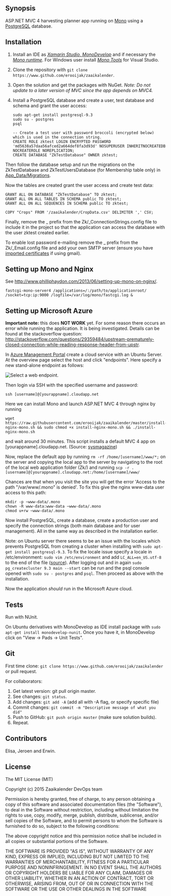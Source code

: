 ## Synopsis

ASP.NET MVC 4 harvesting planner app running on [Mono](http://www.mono-project.com) using a [PostgreSQL](http://www.postgresql.org/) database.

## Installation

 1. Install an IDE as [*Xamarin Studio*, *MonoDevelop*](http://www.monodevelop.com/download/) and if necessary the [*Mono runtime*](http://www.mono-project.com/download/). For Windows user install [*Mono Tools*](http://www.mono-project.com/archived/gettingstartedwithmonotools/) for Visual Studio.
 2. Clone the repository with `git clone https://www.github.com/erooijak/zaaikalender`.
 3. Open the solution and get the packages with NuGet. *Note: Do not update to a later version of MVC since the app depends on MVC4.*

 4. Install a PostgreSQL database and create a user, test database and schema and grant the user access:  

    `sudo apt-get install postgresql-9.3`  
    `sudo su - postgres`  
    `psql`  

     `-- Create a test user with password broccoli (encrypted below) which is used in the connection string.`   
    `CREATE ROLE zktest LOGIN ENCRYPTED PASSWORD 'md5638a57daa56afced2a664def8fa3d93d' NOSUPERUSER INHERITNOCREATEDB NOCREATEROLE NOREPLICATION;`  
    `CREATE DATABASE "ZkTestDatabase" OWNER zktest;`    

Then follow the database setup and run the migrations on the ZkTestDatabase and ZkTestUsersDatabase (for Membership table only) in [App_Data/Migrations](https://github.com/erooijak/zaaikalender/tree/master/Zk/App_Data/Migrations).

Now the tables are created grant the user access and create test data:

    GRANT ALL ON DATABASE "ZkTestDatabase" TO zktest;  
    GRANT ALL ON ALL TABLES IN SCHEMA public TO zktest;  
    GRANT ALL ON ALL SEQUENCES IN SCHEMA public TO zktest;  

    COPY "Crops" FROM '/zaaikalender/CropData.csv' DELIMITER ',' CSV;

Finally, remove the _ prefix from the Zk/_ConnectionStrings.config file to include it in the project so that the application can access the database with the user zktest created earlier.

To enable lost password e-mailing remove the _ prefix from the Zk/_Email.config file and add your own SMTP server (ensure you have [imported certificates](https:/www.stackoverflow.com/questions/9801224/smtpclient-with-gmail#9803922) if using gmail).

## Setting up Mono and Nginx

See http://www.philliphaydon.com/2013/06/setting-up-mono-on-nginx/.

    fastcgi-mono-server4 /applications=/:/path/to/applicationroot/ /socket=tcp:ip:9000 /logfile=/var/log/mono/fastcgi.log & 

## Setting up Microsoft Azure

**Important note:** this does **NOT WORK** yet. For some reason there occurs an error while running the application. It is being investigated. Details can be found at the stackoverflow question: http://stackoverflow.com/questions/29359484/upstream-prematurely-closed-connection-while-reading-response-header-from-upstr.

In [Azure Management Portal](https://manage.windowsazure.com) create a cloud service with an Ubuntu Server. At the overview page select the host and click "endpoints". Here specify a new stand-alone endpoint as follows:

![Select a web endpoint.](https://github.com/erooijak/zaaikalender/blob/master/configure-azure1.png)

Then login via SSH with the specified username and password:

    ssh [username]@[yourappname].cloudapp.net
    
Here we can install Mono and launch ASP.NET MVC 4 through nginx by running

    wget https://raw.githubusercontent.com/erooijak/zaaikalender/master/install-nginx-mono.sh && sudo chmod +x install-nginx-mono.sh && ./install-nginx-mono.sh  

and wait around 30 minutes. This script installs a default MVC 4 app on [yourappname].cloudapp.net. (Source: [sysmagazine](http://sysmagazine.com/posts/193156/))

Now, replace the default app by running `rm -rf /home/[username]/www/*;` on the server and copying the local app to the server by navigating to the root of the local web application folder (Zk/) and running `scp -r . [username]@[yourappname].cloudapp.net:/home/[username]/www/`

Chances are that when you visit the site you will get the error 'Access to the path "/var/www/.mono" is denied'. To fix this give the nginx www-data user access to this path:

    mkdir -p ~www-data/.mono  
    chown -R www-data:www-data ~www-data/.mono  
    chmod u+rw ~www-data/.mono  

Now install PostgreSQL, create a database, create a production user and specify the connection strings (both main database and for user management). All in the same way as described in the installation earlier.

Note: on Ubuntu server there seems to be an issue with the locales which prevents PostgreSQL from creating a cluster when installing with `sudo apt-get install postgresql-9.3`. To fix the locale issue specify a locale in /etc/environment: `sudo vim /etc/environment` and add `LC_ALL=en_US.utf-8` to the end of the file ([source](http://stackoverflow.com/questions/17399622/postgresql-9-2-installation-on-ubuntu-12-04#20137471)). After logging out and in again `sudo pg_createcluster 9.3 main --start` can be run and the psql console opened with `sudo su - postgres` and `psql`. Then proceed as above with the installation.

Now the application *should* run in the Microsoft Azure cloud.

    

## Tests

Run with NUnit.

On Ubuntu derivatives with MonoDevelop as IDE install package with `sudo apt-get install monodevelop-nunit`.
Once you have it, in MonoDevelop click on "View -> Pads -> Unit Tests".

## Git

First time clone: `git clone https://www.github.com/erooijak/zaaikalender` or pull request.

For collaborators:

 1. Get latest version: git pull origin master.
 2. See changes: `git status`.
 3. Add changes: `git add -A` (add all with -A flag, or specify specific file)
 4. Commit changes: `git commit -m "Descriptive message of what you did"`
 5. Push to GitHub: `git push origin master` (make sure solution builds).
 6. Repeat.

## Contributors

Elisa, Jeroen and Erwin.

## License

The MIT License (MIT)

Copyright (c) 2015 Zaaikalender DevOps team

Permission is hereby granted, free of charge, to any person obtaining a copy
of this software and associated documentation files (the "Software"), to deal
in the Software without restriction, including without limitation the rights
to use, copy, modify, merge, publish, distribute, sublicense, and/or sell
copies of the Software, and to permit persons to whom the Software is
furnished to do so, subject to the following conditions:

The above copyright notice and this permission notice shall be included in
all copies or substantial portions of the Software.

THE SOFTWARE IS PROVIDED "AS IS", WITHOUT WARRANTY OF ANY KIND, EXPRESS OR
IMPLIED, INCLUDING BUT NOT LIMITED TO THE WARRANTIES OF MERCHANTABILITY,
FITNESS FOR A PARTICULAR PURPOSE AND NONINFRINGEMENT. IN NO EVENT SHALL THE
AUTHORS OR COPYRIGHT HOLDERS BE LIABLE FOR ANY CLAIM, DAMAGES OR OTHER
LIABILITY, WHETHER IN AN ACTION OF CONTRACT, TORT OR OTHERWISE, ARISING FROM,
OUT OF OR IN CONNECTION WITH THE SOFTWARE OR THE USE OR OTHER DEALINGS IN
THE SOFTWARE

